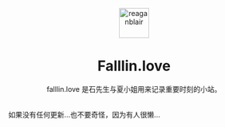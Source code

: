 <p align="center">
  <a href="https://falllin.love">
    <img alt="reaganblair" src="https://s1.ax1x.com/2018/12/18/FBC91A.png" width="60" />
  </a>
</p>
<h1 align="center">
  Falllin.love
</h1>



<p align="center">falllin.love 是石先生与夏小姐用来记录重要时刻的小站。<p><br />
<palign="center">如果没有任何更新…也不要奇怪，因为有人很懒...<p>


